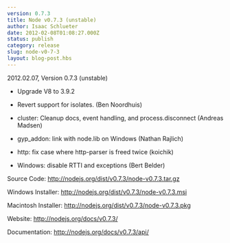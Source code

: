 ```yaml
---
version: 0.7.3
title: Node v0.7.3 (unstable)
author: Isaac Schlueter
date: 2012-02-08T01:08:27.000Z
status: publish
category: release
slug: node-v0-7-3
layout: blog-post.hbs
---
```


<p>2012.02.07, Version 0.7.3 (unstable)

</p>
<ul>
<li><p>Upgrade V8 to 3.9.2</p>
</li>
<li><p>Revert support for isolates. (Ben Noordhuis)</p>
</li>
<li><p>cluster: Cleanup docs, event handling, and process.disconnect (Andreas Madsen)</p>
</li>
<li><p>gyp_addon: link with node.lib on Windows (Nathan Rajlich)</p>
</li>
<li><p>http: fix case where http-parser is freed twice (koichik)</p>
</li>
<li><p>Windows: disable RTTI and exceptions (Bert Belder)</p>
</li>
</ul>
<p>Source Code: <a href="http://nodejs.org/dist/v0.7.3/node-v0.7.3.tar.gz">http://nodejs.org/dist/v0.7.3/node-v0.7.3.tar.gz</a>

</p>
<p>Windows Installer: <a href="http://nodejs.org/dist/v0.7.3/node-v0.7.3.msi">http://nodejs.org/dist/v0.7.3/node-v0.7.3.msi</a>

</p>
<p>Macintosh Installer: <a href="http://nodejs.org/dist/v0.7.3/node-v0.7.3.pkg">http://nodejs.org/dist/v0.7.3/node-v0.7.3.pkg</a>

</p>
<p>Website: <a href="http://nodejs.org/docs/v0.7.3/">http://nodejs.org/docs/v0.7.3/</a>

</p>
<p>Documentation: <a href="http://nodejs.org/docs/v0.7.3/api/">http://nodejs.org/docs/v0.7.3/api/</a>
</p>
